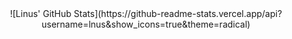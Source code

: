 <div align="center">
![Linus' GitHub Stats](https://github-readme-stats.vercel.app/api?username=lnus&show_icons=true&theme=radical)
</div>